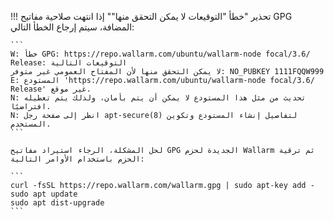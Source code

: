 !!! تحذير "خطأ "التوقيعات لا يمكن التحقق منها""
    إذا انتهت صلاحية مفاتيح GPG المضافة، سيتم إرجاع الخطأ التالي:

    ```
    W: خطأ GPG: https://repo.wallarm.com/ubuntu/wallarm-node focal/3.6/ Release: التوقيعات التالية
    لا يمكن التحقق منها لأن المفتاح العمومي غير متوفر: NO_PUBKEY 1111FQQW999
    E: المستودع 'https://repo.wallarm.com/ubuntu/wallarm-node focal/3.6/ Release' غير موقع.
    N: تحديث من مثل هذا المستودع لا يمكن أن يتم بأمان، ولذلك يتم تعطيله افتراضيًا.
    N: انظر إلى صفحة رجل apt-secure(8) لتفاصيل إنشاء المستودع وتكوين المستخدم.
    ```

    لحل المشكلة، الرجاء استيراد مفاتيح GPG الجديدة لحزم Wallarm ثم ترقية الحزم باستخدام الأوامر التالية:

    ```
    curl -fsSL https://repo.wallarm.com/wallarm.gpg | sudo apt-key add -
    sudo apt update
    sudo apt dist-upgrade
    ```